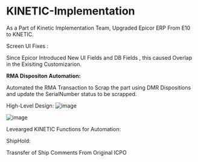 # KINETIC-Implementation

As a Part of Kinetic Implementation Team, Upgraded Epicor ERP From E10 to KNETIC.

Screen UI Fixes :


Since Epicor Introduced New UI Fields and DB Fields , this caused Overlap in the Exisiting Customizarion.



**RMA Dispositon Automation:**

Automated the  RMA Transaction to Scrap the part using DMR Dispositions and update the SerialNumber status to be scrapped.

High-Level Design:
![image](https://github.com/MuraliDharanGopalakrishnan/KINETIC-Implementation/assets/102019076/ac258b57-40a8-4231-a240-82f3d953ebb3)

![image](https://github.com/MuraliDharanGopalakrishnan/KINETIC-Implementation/assets/102019076/3e1295c5-5612-4cdb-ba06-e108f32fda16)

Levearged KINETIC Functions for Automation:




ShipHold:



Trasnsfer of Ship Comments From Original ICPO 


